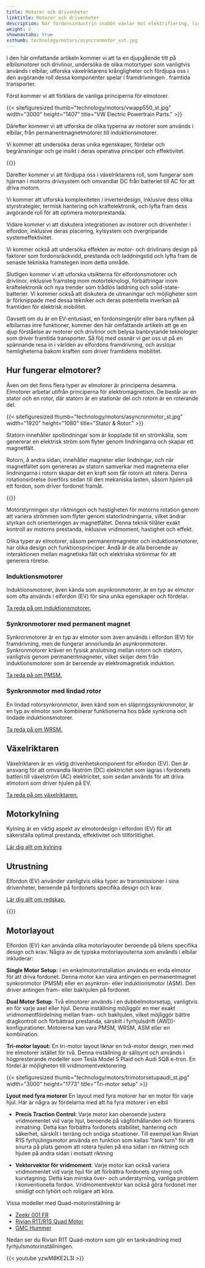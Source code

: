 ```yaml
---
title: Motorer och drivenheter
linktitle: Motorer och drivenheter
description: När fordonsindustrin snabbt växlar mot elektrifiering, ligger hjärtat av elfordon i deras motorer och drivlinor. Med ett brett utbud av motortyper och invecklade omvandlare är det viktigt att förstå komplexiteten hos dessa komponenter för att förstå elfordons inre funktioner.
weight: 2
shownavtabs: true
xsthumb: technology/motors/asyncronmotor_xst.jpg
---
```

<!-- markdownlint-disable MD033 -->
I den här omfattande artikeln kommer vi att ta en djupgående titt på elbilsmotorer och drivlinor, undersöka de olika motortyper som vanligtvis används i elbilar, utforska växelriktarens krångligheter och fördjupa oss i den avgörande roll dessa komponenter spelar i framdrivningen . framtida transporter.

Först kommer vi att förklara de vanliga principerna för elmotorer.

{{< sitefiguresized thumb="technology/motors/vwapp550_st.jpg" width="3000" height="1407" title="VW Electric Powertrain Parts." >}}

Därefter kommer vi att utforska de olika typerna av motorer som används i elbilar, från permanentmagnetmotorer till induktionsmotorer.

Vi kommer att undersöka deras unika egenskaper, fördelar och begränsningar och ge insikt i deras operativa principer och effektivitet.

{{<evkxdisplayaddarticle />}}

Därefter kommer vi att fördjupa oss i växelriktarens roll, som fungerar som hjärnan i motorns drivsystem och omvandlar DC från batteriet till AC för att driva motorn.

Vi kommer att utforska komplexiteten i inverterdesign, inklusive dess olika styrstrategier, termisk hantering och kraftelektronik, och lyfta fram dess avgörande roll för att optimera motorprestanda.

Vidare kommer vi att diskutera integrationen av motorer och drivenheter i elfordon, inklusive deras placering, kylsystem och övergripande systemeffektivitet.

Vi kommer också att undersöka effekten av motor- och drivlinans design på faktorer som fordonsräckvidd, prestanda och laddningstid och lyfta fram de senaste tekniska framstegen inom detta område.

Slutligen kommer vi att utforska utsikterna för elfordonsmotorer och drivlinor, inklusive framsteg inom motorteknologi, förbättringar inom kraftelektronik och nya trender som trådlös laddning och solid-state-batterier. Vi kommer också att diskutera de utmaningar och möjligheter som är förknippade med dessa tekniker och deras potentiella inverkan på framtiden för elektrisk mobilitet.

Oavsett om du är en EV-entusiast, en fordonsingenjör eller bara nyfiken på elbilarnas inre funktioner, kommer den här omfattande artikeln att ge en djup förståelse av motorer och drivlinor och belysa banbrytande teknologier som driver framtida transporter. Så följ med oss ​​när vi ger oss ut på en spännande resa in i världen av elfordons framdrivning, och avslöjar hemligheterna bakom kraften som driver framtidens mobilitet.
## Hur fungerar elmotorer?

Även om det finns flera typer av elmotorer är principerna desamma. Elmotorer arbetar utifrån principerna för elektromagnetism. De består av en stator och en rotor, där statorn är en stationär del och rotorn är en roterande del.

{{< sitefiguresized thumb="technology/motors/asyncronmotor_st.jpg" width="1920" height="1080" title="Stator & Rotor." >}}

Statorn innehåller spollindningar som är kopplade till en strömkälla, som genererar en elektrisk ström som flyter genom lindningarna och skapar ett magnetfält.

Rotorn, å andra sidan, innehåller magneter eller lindningar, och när magnetfältet som genereras av statorn samverkar med magneterna eller lindningarna i rotorn skapar det en kraft som får rotorn att rotera. Denna rotationsrörelse överförs sedan till den mekaniska lasten, såsom hjulen på ett fordon, som driver fordonet framåt.

{{<evkxdisplayaddarticle />}}

Motorstyrningen styr riktningen och hastigheten för motorns rotation genom att variera strömmen som flyter genom statorlindningarna, vilket ändrar styrkan och orienteringen av magnetfältet. Denna teknik tillåter exakt kontroll av motorns prestanda, inklusive vridmoment, hastighet och effekt.

Olika typer av elmotorer, såsom permanentmagneter och induktionsmotorer, har olika design och funktionsprinciper. Ändå är de alla beroende av interaktionen mellan magnetiska fält och elektriska strömmar för att generera rörelse.

### Induktionsmotorer

Induktionsmotorer, även kända som asynkronmotorer, är en typ av elmotor som ofta används i elfordon (EV) för sina unika egenskaper och fördelar.

[Ta reda på om induktionsmotorer.](asm)

### Synkronmotorer med permanent magnet

Synkronmotorer är en typ av elmotor som även används i elfordon (EV) för framdrivning, men de fungerar annorlunda än asynkronmotorer. Synkronmotorer kräver en fysisk anslutning mellan rotorn och statorn, vanligtvis genom permanentmagneter, vilket skiljer dem från induktionsmotorer som är beroende av elektromagnetisk induktion.

[Ta reda på om PMSM.](psm)

### Synkronmotor med lindad rotor

En lindad rotorsynkronmotor, även känd som en släpringssynkronmotor, är en typ av elmotor som kombinerar funktionerna hos både synkrona och lindade induktionsmotorer.

[Ta reda på om WRSM.](wrsm)

## Växelriktaren

Växelriktaren är en viktig drivenhetskomponent för elfordon (EV). Den är ansvarig för att omvandla likström (DC) elektricitet som lagras i fordonets batteri till växelström (AC) elektricitet, som sedan används för att driva elmotorn som driver hjulen på EV.

[Ta reda på om växelriktaren.](växelriktare)

## Motorkylning

Kylning är en viktig aspekt av elmotordesign i elfordon (EV) för att säkerställa optimal prestanda, effektivitet och tillförlitlighet.

[Lär dig allt om kylning](kylning)

## Utrustning

Elfordon (EV) använder vanligtvis olika typer av transmissioner i sina drivenheter, beroende på fordonets specifika design och krav.

[Lär dig allt om redskap.](redskap)

{{<evkxdisplayaddarticle />}}

## Motorlayout

Elfordon (EV) kan använda olika motorlayouter beroende på bilens specifika design och krav. Några av de typiska motorlayouterna som används i elbilar inkluderar:

**Single Motor Setup:** I en enkelmotorinstallation används en enda elmotor för att driva fordonet. Denna motor kan vara antingen en permanentmagnet synkronmotor (PMSM) eller en asynkron- eller induktionsmotor (ASM). Den driver antingen fram- eller bakhjulen på fordonet.

**Dual Motor Setup**: Två elmotorer används i en dubbelmotorsetup, vanligtvis en för varje axel eller hjul. Denna inställning möjliggör en mer exakt vridmomentfördelning mellan fram- och bakhjulen, vilket möjliggör bättre dragkontroll och förbättrad prestanda, särskilt i fyrhjulsdrift (AWD)-konfigurationer. Motorerna kan vara PMSM, WRSM, ASM eller en kombination.

**Tri-motor layout:** En tri-motor layout liknar en två-motor design, men med tre elmotorer istället för två. Denna inställning är sällsynt och används i högpresterande modeller som Tesla Model S Plaid och Audi SQ8 e-tron. En fördel är möjligheten till vridmomentvektorering.

{{< sitefiguresized thumb="technology/motors/trimotorsetupaudi_st.jpg" width="3000" height="1773" title="Tri-motor setup" >}}

**Lyout med fyra motorer** En layout med fyra motorer har en motor för varje hjul. Här är några av fördelarna med att ha fyra motorer i en elbil

- <b>Precis Traction Control:</b> Varje motor kan oberoende justera vridmomentet vid varje hjul, beroende på vägförhållanden och förarens inmatning. Detta kan förbättra fordonets stabilitet, hantering och säkerhet, särskilt i terräng och snöiga situationer. Till exempel kan Rivian R1S fyrhjulingsmotor använda en funktion som kallas "tank turn" för att snurra på plats genom att rotera hjulen på ena sidan i en riktning och hjulen på andra sidan i motsatt riktning

- <b>Vektorvektor för vridmoment</b>: Varje motor kan också variera vridmomentet vid varje hjul för att förbättra fordonets styrning och kurvtagning. Detta kan minska över- och understyrning, vanliga problem i konventionella fordon. Vridmomentvektor kan också göra fordonet mer smidigt och lyhört och roligare att köra.

Vissa modeller med Quad-motorinställning är

- [Zeekr 001 FR](/models/zeekr/001/001_fr/)
- [Rivian R1T/R1S Quad Motor](/models/rivan/r1/r1t_quad-motor_awd/)
- [GMC Hummer](/models/gmc/hummer_ev/hummer_ev_edition_1_pickup/)

Nedan ser du Rivian R1T Quad-motorn som gör en tankvändning med fyrhjulsmotorinställningen.

{{< youtube yzwM8KE2L3I >}}
